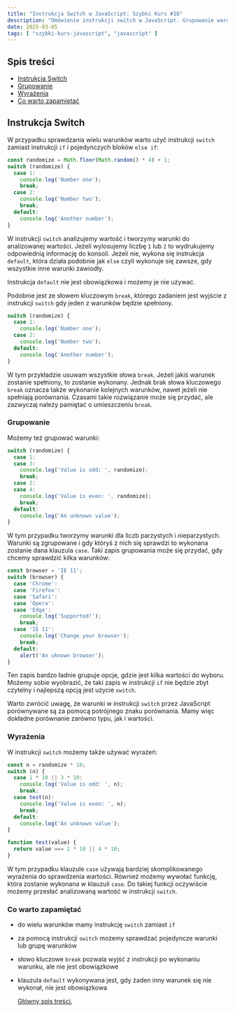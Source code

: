 ```yaml
---
title: "Instrukcja Switch w JavaScript: Szybki Kurs #18"
description: "Omówienie instrukcji switch w JavaScript. Grupowanie warunków, wyrażenia w instrukcji switch."
date: 2025-03-05
tags: [ "szybki-kurs-javascript", "javascript" ]
---
```


## Spis treści
* [Instrukcja Switch](#instrukcja-switch)
* [Grupowanie](#grupowanie)
* [Wyrażenia](#wyrazenia)
* [Co warto zapamiętać](#co-warto-zapamietac)

## <span id="instrukcja-switch">Instrukcja Switch</span>

W przypadku sprawdzania wielu warunków warto użyć instrukcji `switch` zamiast instrukcji `if` i pojedynczych bloków `else if`:

```js
const randomize = Math.floor(Math.random() * 4) + 1;
switch (randomize) {
  case 1:
    console.log('Number one');
    break;
  case 2:
    console.log('Number two');
    break;
  default:
    console.log('Another number');
}
```

W instrukcji `switch` analizujemy wartość i tworzymy warunki do analizowanej wartości. Jeżeli wylosujemy liczbę `1`
lub `2` to wydrukujemy odpowiednią informację do konsoli. Jeżeli nie, wykona się instrukcja `default`, która działa podobnie jak `else` czyli wykonuje się zawsze, gdy wszystkie inne warunki zawiodły.

Instrukcja `default` nie jest obowiązkowa i możemy je nie używać.

Podobnie jest ze słowem kluczowym `break`, którego zadaniem jest wyjście z instrukcji `switch` gdy jeden z warunków będzie spełniony.

```js
switch (randomize) {
  case 1:
    console.log('Number one');
  case 2:
    console.log('Number two');
  default:
    console.log('Another number');
}
```

W tym przykładzie usuwam wszystkie słowa `break`. Jeżeli jakiś warunek zostanie spełniony, to zostanie wykonany. Jednak brak słowa kluczowego `break` oznacza także wykonanie kolejnych warunków, nawet jeżeli nie spełniają porównania. Czasami takie rozwiązanie może się przydać, ale zazwyczaj należy
pamiętać o umieszczeniu `break`.

### <span id="grupowanie">Grupowanie</span>

Możemy też grupować warunki:

```js
switch (randomize) {
  case 1:
  case 3:
    console.log('Value is odd: ', randomize);
    break;
  case 2:
  case 4:
    console.log('Value is even: ', randomize);
    break;
  default:
    console.log('An unknown value');
}
```

W tym przypadku tworzymy warunki dla liczb parzystych i nieparzystych. Warunki są zgrupowane i gdy któryś z nich się sprawdzi to wykonana zostanie dana klauzula `case`. Taki zapis grupowania może się przydać, gdy chcemy sprawdzić kilka warunków:

```js
const browser = 'IE 11';
switch (browser) {
  case 'Chrome':
  case 'Firefox':
  case 'Safari':
  case 'Opera':
  case 'Edge':
    console.log('Supported!');
    break;
  case 'IE 11':
    console.log('Change your browser');
    break;
  default:
    alert('An uknown browser');
}
```

Ten zapis bardzo ładnie grupuje opcje, gdzie jest kilka wartości do wyboru. Możemy sobie wyobrazić, że taki zapis w instrukcji `if` nie będzie zbyt czytelny i najlepszą opcją jest użycie `switch`.

Warto zwrócić uwagę, że warunki w instrukcji `switch` przez JavaScript porównywane są za pomocą potrójnego znaku porównania. Mamy więc dokładne porównanie zarówno typu, jak i wartości.

### <span id="wyrazenia">Wyrażenia</span>

W instrukcji `switch` możemy także używać wyrażeń:

```js
const n = randomize * 10;
switch (n) {
  case 1 * 10 || 3 * 10:
    console.log('Value is odd: ', n);
    break;
  case test(n):
    console.log('Value is even: ', n);
    break;
  default:
    console.log('An unknown value');
}

function test(value) {
  return value === 2 * 10 || 4 * 10;
}
```

W tym przypadku klauzule `case` używają bardziej skomplikowanego wyrażenia do sprawdzenia wartości. Również możemy wywołać funkcję, która zostanie wykonana w klauzuli `case`. Do takiej funkcji oczywiście możemy przesłać analizowaną wartość w instrukcji `switch`.

### <span id="co-warto-zapamietac">Co warto zapamiętać</span>

- do wielu warunków mamy instrukcję `switch` zamiast `if`
- za pomocą instrukcji `switch` możemy sprawdzać pojedyncze warunki lub grupę warunków
- słowo kluczowe `break` pozwala wyjść z instrukcji po wykonaniu warunku, ale nie jest obowiązkowe
- klauzula `default` wykonywana jest, gdy żaden inny warunek się nie wykonał, nie jest obowiązkowa

  [Główny spis treści.](https://zacznijprogramowac.net/szybki-kurs-javascript/spis-tresci/)